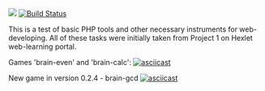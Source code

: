 <a href="https://codeclimate.com/github/drwolfik/php-project-lvl1/maintainability"><img src="https://api.codeclimate.com/v1/badges/4e5b81dfee2ad961516a/maintainability" /></a>
[![Build Status](https://travis-ci.com/drwolfik/php-project-lvl1.svg?branch=master)](https://travis-ci.com/drwolfik/php-project-lvl1)


This is a test of basic PHP tools and other necessary instruments for web-developing.
All of these tasks were initially taken from Project 1 on Hexlet web-learning portal.

Games 'brain-even' and 'brain-calc':
[![asciicast](https://asciinema.org/a/4cq7NHVjA85JhMCHnMZiP6R2s.svg)](https://asciinema.org/a/4cq7NHVjA85JhMCHnMZiP6R2s)

New game in version 0.2.4 - brain-gcd
[![asciicast](https://asciinema.org/a/fsGsZH8Xv7Yn1ca9YzbNkJrBd.svg)](https://asciinema.org/a/fsGsZH8Xv7Yn1ca9YzbNkJrBd)

